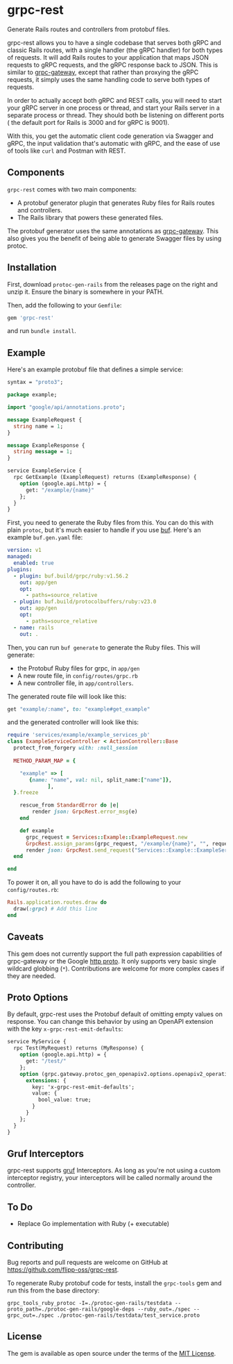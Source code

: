 # grpc-rest
Generate Rails routes and controllers from protobuf files.

grpc-rest allows you to have a single codebase that serves both gRPC and classic Rails routes, with
a single handler (the gRPC handler) for both types of requests. It will add Rails routes to your
application that maps JSON requests to gRPC requests, and the gRPC response back to JSON. This is similar to 
[grpc-gateway](https://github.com/grpc-ecosystem/grpc-gateway), except that rather than proxying the gRPC requests, it simply uses the same handling code to serve both types of requests.

In order to actually accept both gRPC and REST calls, you will need to start your gRPC server in one process or thread,
and start your Rails server in a separate process or thread. They should both be listening on different ports (
the default port for Rails is 3000 and for gRPC is 9001).

With this, you get the automatic client code generation via Swagger and gRPC, the input validation that's automatic with gRPC, and the ease of use of tools like `curl` and Postman with REST.

## Components

`grpc-rest` comes with two main components:

* A protobuf generator plugin that generates Ruby files for Rails routes and controllers.
* The Rails library that powers these generated files.

The protobuf generator uses the same annotations as [grpc-gateway](https://github.com/grpc-ecosystem/grpc-gateway). This also gives you the benefit of being able to generate Swagger files by using protoc.

## Installation

First, download `protoc-gen-rails` from the releases page on the right and unzip it. Ensure the binary is somewhere in your PATH.

Then, add the following to your `Gemfile`:

```ruby
gem 'grpc-rest'
```

and run `bundle install`.

## Example

Here's an example protobuf file that defines a simple service:

```protobuf
syntax = "proto3";

package example;

import "google/api/annotations.proto";

message ExampleRequest {
  string name = 1;
}

message ExampleResponse {
  string message = 1;
}

service ExampleService {
  rpc GetExample (ExampleRequest) returns (ExampleResponse) {
    option (google.api.http) = {
      get: "/example/{name}"
    };
  }
}
```

First, you need to generate the Ruby files from this. You can do this with plain `protoc`, but it's much easier to handle if you use [buf](https://buf.build/). Here's an example `buf.gen.yaml` file:

```yaml
version: v1
managed:
  enabled: true
plugins:
  - plugin: buf.build/grpc/ruby:v1.56.2
    out: app/gen
    opt:
      - paths=source_relative
  - plugin: buf.build/protocolbuffers/ruby:v23.0
    out: app/gen
    opt:
      - paths=source_relative
  - name: rails
    out: .
```

Then, you can run `buf generate` to generate the Ruby files. This will generate:
* the Protobuf Ruby files for grpc, in `app/gen`
* A new route file, in `config/routes/grpc.rb`
* A new controller file, in `app/controllers`.

The generated route file will look like this:

```ruby
get "example/:name", to: "example#get_example"
```

and the generated controller will look like this:

```ruby
require 'services/example/example_services_pb'
class ExampleServiceController < ActionController::Base
  protect_from_forgery with: :null_session
  
  METHOD_PARAM_MAP = {

    "example" => [
       {name: "name", val: nil, split_name:["name"]},
			 ],
  }.freeze

	rescue_from StandardError do |e|
		render json: GrpcRest.error_msg(e)
	end

	def example
	  grpc_request = Services::Example::ExampleRequest.new
	  GrpcRest.assign_params(grpc_request, "/example/{name}", "", request.parameters)
      render json: GrpcRest.send_request("Services::Example::ExampleService", "example", grpc_request)
  end

end
```

To power it on, all you have to do is add the following to your `config/routes.rb`:

```ruby
Rails.application.routes.draw do
  draw(:grpc) # Add this line
end
```
 
## Caveats

This gem does not currently support the full path expression capabilities of grpc-gateway or the Google [http proto](https://github.com/googleapis/googleapis/blob/master/google/api/http.proto). It only supports very basic single wildcard globbing (`*`). Contributions are welcome for more complex cases if they are needed.

## Proto Options

By default, grpc-rest uses the Protobuf default of omitting empty values on response. You can change this behavior by using an OpenAPI extension with the key `x-grpc-rest-emit-defaults`:

```protobuf
service MyService {
  rpc Test(MyRequest) returns (MyResponse) {
    option (google.api.http) = {
      get: "/test/"
    };
    option (grpc.gateway.protoc_gen_openapiv2.options.openapiv2_operation) = {
      extensions: {
        key: 'x-grpc-rest-emit-defaults';
        value: {
          bool_value: true;
        }
      }
    };
  }
}
```

## Gruf Interceptors

grpc-rest supports [gruf](https://github.com/bigcommerce/gruf) Interceptors. As long as you're not using a custom interceptor
registry, your interceptors will be called normally around the controller.

## To Do

* Replace Go implementation with Ruby (+ executable)

## Contributing

Bug reports and pull requests are welcome on GitHub at https://github.com/flipp-oss/grpc-rest.

To regenerate Ruby protobuf code for tests, install the `grpc-tools` gem and run this from the base directory:

```
grpc_tools_ruby_protoc -I=./protoc-gen-rails/testdata --proto_path=./protoc-gen-rails/google-deps --ruby_out=./spec --grpc_out=./spec ./protoc-gen-rails/testdata/test_service.proto
```

## License

The gem is available as open source under the terms of the [MIT License](https://opensource.org/licenses/MIT).
